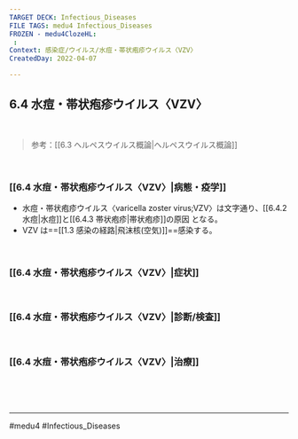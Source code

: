 ```yaml
---
TARGET DECK: Infectious_Diseases
FILE TAGS: medu4 Infectious_Diseases
FROZEN - medu4ClozeHL:
 : 
Context: 感染症/ウイルス/水痘・帯状疱疹ウイルス〈VZV〉
CreatedDay: 2022-04-07

---
```


## 6.4 水痘・帯状疱疹ウイルス〈VZV〉

<br>

>参考：[[6.3 ヘルペスウイルス概論|ヘルペスウイルス概論]]

<br>

### [[6.4 水痘・帯状疱疹ウイルス〈VZV〉|病態・疫学]]
* 水痘・帯状疱疹ウイルス〈varicella zoster virus;VZV〉は文字通り、[[6.4.2 水痘|水痘]]と[[6.4.3 帯状疱疹|帯状疱疹]]の原因 となる。
* VZV は==[[1.3 感染の経路\|飛沫核(空気)]]==感染する。
<!--ID: 1649375531797-->


<br>

### [[6.4 水痘・帯状疱疹ウイルス〈VZV〉|症状]]


<br>

### [[6.4 水痘・帯状疱疹ウイルス〈VZV〉|診断/検査]]


<br>

### [[6.4 水痘・帯状疱疹ウイルス〈VZV〉|治療]]


<br><br><br>

---
#medu4 #Infectious_Diseases